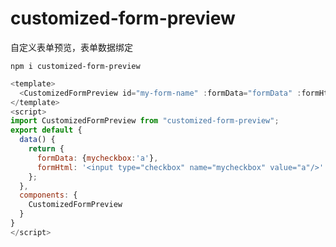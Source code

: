 # customized-form-preview

自定义表单预览，表单数据绑定

`npm i customized-form-preview`

```javascript
<template>
  <CustomizedFormPreview id="my-form-name" :formData="formData" :formHtml="formHtml" />
</template>
<script>
import CustomizedFormPreview from "customized-form-preview";
export default {
  data() {
    return {
      formData: {mycheckbox:'a'},
      formHtml: '<input type="checkbox" name="mycheckbox" value="a"/>'
    };
  },
  components: {
    CustomizedFormPreview
  }
}
</script>
```
